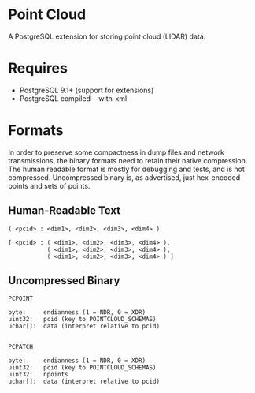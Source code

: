 Point Cloud
===========

A PostgreSQL extension for storing point cloud (LIDAR) data.

Requires
========

- PostgreSQL 9.1+ (support for extensions)
- PostgreSQL compiled --with-xml

Formats
=======

In order to preserve some compactness in dump files and network transmissions, the binary formats need to retain their native compression. The human readable format is mostly for debugging and tests, and is not compressed. Uncompressed binary is, as advertised, just hex-encoded points and sets of points.

Human-Readable Text
-------------------

    ( <pcid> : <dim1>, <dim2>, <dim3>, <dim4> )

    [ <pcid> : ( <dim1>, <dim2>, <dim3>, <dim4> ), 
               ( <dim1>, <dim2>, <dim3>, <dim4> ), 
               ( <dim1>, <dim2>, <dim3>, <dim4> ) ]

Uncompressed Binary
-------------------

    PCPOINT
    
    byte:     endianness (1 = NDR, 0 = XDR)
    uint32:   pcid (key to POINTCLOUD_SCHEMAS)
    uchar[]:  data (interpret relative to pcid)


    PCPATCH

    byte:     endianness (1 = NDR, 0 = XDR)
    uint32:   pcid (key to POINTCLOUD_SCHEMAS)
    uint32:   npoints
    uchar[]:  data (interpret relative to pcid)
